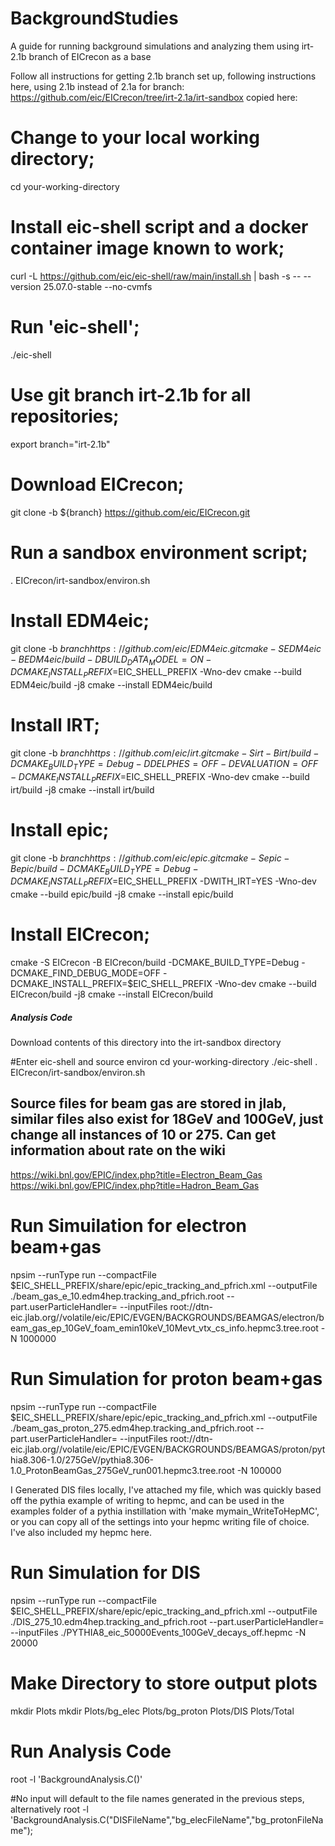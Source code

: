 # BackgroundStudies
A guide for running background simulations and analyzing them using irt-2.1b branch of EICrecon as a base

Follow all instructions for getting 2.1b branch set up, following instructions here, using 2.1b instead of 2.1a for branch:
https://github.com/eic/EICrecon/tree/irt-2.1a/irt-sandbox
copied here:

# Change to your local working directory;
cd your-working-directory

# Install eic-shell script and a docker container image known to work;
curl -L https://github.com/eic/eic-shell/raw/main/install.sh     | bash -s --  --version 25.07.0-stable --no-cvmfs

# Run 'eic-shell';
./eic-shell

# Use git branch irt-2.1b for all repositories;
export branch="irt-2.1b"

# Download EICrecon;
git clone -b ${branch} https://github.com/eic/EICrecon.git

# Run a sandbox environment script;
. EICrecon/irt-sandbox/environ.sh

# Install EDM4eic;
git clone -b ${branch} https://github.com/eic/EDM4eic.git
cmake -S EDM4eic -B EDM4eic/build -DBUILD_DATA_MODEL=ON -DCMAKE_INSTALL_PREFIX=$EIC_SHELL_PREFIX -Wno-dev
cmake --build EDM4eic/build -j8
cmake --install EDM4eic/build

# Install IRT;
git clone -b ${branch} https://github.com/eic/irt.git
cmake -S irt -B irt/build -DCMAKE_BUILD_TYPE=Debug -DDELPHES=OFF -DEVALUATION=OFF -DCMAKE_INSTALL_PREFIX=$EIC_SHELL_PREFIX -Wno-dev
cmake --build irt/build -j8
cmake --install irt/build

# Install epic;
git clone -b  ${branch} https://github.com/eic/epic.git
cmake -S epic -B epic/build -DCMAKE_BUILD_TYPE=Debug -DCMAKE_INSTALL_PREFIX=$EIC_SHELL_PREFIX -DWITH_IRT=YES -Wno-dev
cmake --build epic/build -j8
cmake --install epic/build

# Install EICrecon;
cmake -S EICrecon -B EICrecon/build -DCMAKE_BUILD_TYPE=Debug -DCMAKE_FIND_DEBUG_MODE=OFF -DCMAKE_INSTALL_PREFIX=$EIC_SHELL_PREFIX -Wno-dev
cmake --build EICrecon/build -j8
cmake --install EICrecon/build



##### Analysis Code
Download contents of this directory into the irt-sandbox directory

#Enter eic-shell and source environ
cd your-working-directory
./eic-shell
. EICrecon/irt-sandbox/environ.sh

## Source files for beam gas are stored in jlab, similar files also exist for 18GeV and 100GeV, just change all instances of 10 or 275.  Can get information about rate on the wiki

https://wiki.bnl.gov/EPIC/index.php?title=Electron_Beam_Gas
https://wiki.bnl.gov/EPIC/index.php?title=Hadron_Beam_Gas


# Run Simuilation for electron beam+gas
npsim --runType run --compactFile $EIC_SHELL_PREFIX/share/epic/epic_tracking_and_pfrich.xml --outputFile ./beam_gas_e_10.edm4hep.tracking_and_pfrich.root --part.userParticleHandler= --inputFiles root://dtn-eic.jlab.org//volatile/eic/EPIC/EVGEN/BACKGROUNDS/BEAMGAS/electron/beam_gas_ep_10GeV_foam_emin10keV_10Mevt_vtx_cs_info.hepmc3.tree.root -N 1000000

# Run Simulation for proton beam+gas
npsim --runType run --compactFile $EIC_SHELL_PREFIX/share/epic/epic_tracking_and_pfrich.xml --outputFile ./beam_gas_proton_275.edm4hep.tracking_and_pfrich.root --part.userParticleHandler= --inputFiles root://dtn-eic.jlab.org//volatile/eic/EPIC/EVGEN/BACKGROUNDS/BEAMGAS/proton/pythia8.306-1.0/275GeV/pythia8.306-1.0_ProtonBeamGas_275GeV_run001.hepmc3.tree.root -N 100000

I Generated DIS files locally, I've attached my file, which was quickly based off the pythia example of writing to hepmc, and can be used in the examples folder of a pythia instillation with 'make mymain_WriteToHepMC', or you can copy all of the settings into your hepmc writing file of choice.  I've also included my hepmc here.

# Run Simulation for DIS
npsim --runType run --compactFile $EIC_SHELL_PREFIX/share/epic/epic_tracking_and_pfrich.xml --outputFile ./DIS_275_10.edm4hep.tracking_and_pfrich.root --part.userParticleHandler= --inputFiles ./PYTHIA8_eic_50000Events_100GeV_decays_off.hepmc -N 20000


# Make Directory to store output plots
mkdir Plots
mkdir Plots/bg_elec Plots/bg_proton Plots/DIS Plots/Total

# Run Analysis Code
root -l 'BackgroundAnalysis.C()'

#No input will default to the file names generated in the previous steps, alternatively
root -l 'BackgroundAnalysis.C("DISFileName","bg_elecFileName","bg_protonFileName");









